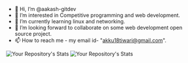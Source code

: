 - 👋 Hi, I’m @aakash-gitdev
- 👀 I’m interested in Competitive programming and web development.
- 🌱 I’m currently learning linux and networking.
- 💞️ I’m looking forward to collaborate on some web development open source project.
- 📫 How to reach me - 
my email id- "akku18tiwari@gmail.com".




![Your Repository's Stats](https://github-readme-stats.vercel.app/api?username=aakash-gitdev&show_icons=true&theme=blue-green)
![Your Repository's Stats](https://github-readme-stats.vercel.app/api/top-langs/?username=aakash-gitdev&theme=blue-green)

<!---
aakash-gitdev/aakash-gitdev is a ✨ special ✨ repository because its `README.md` (this file) appears on your GitHub profile.
You can click the Preview link to take a look at your changes.
--->
